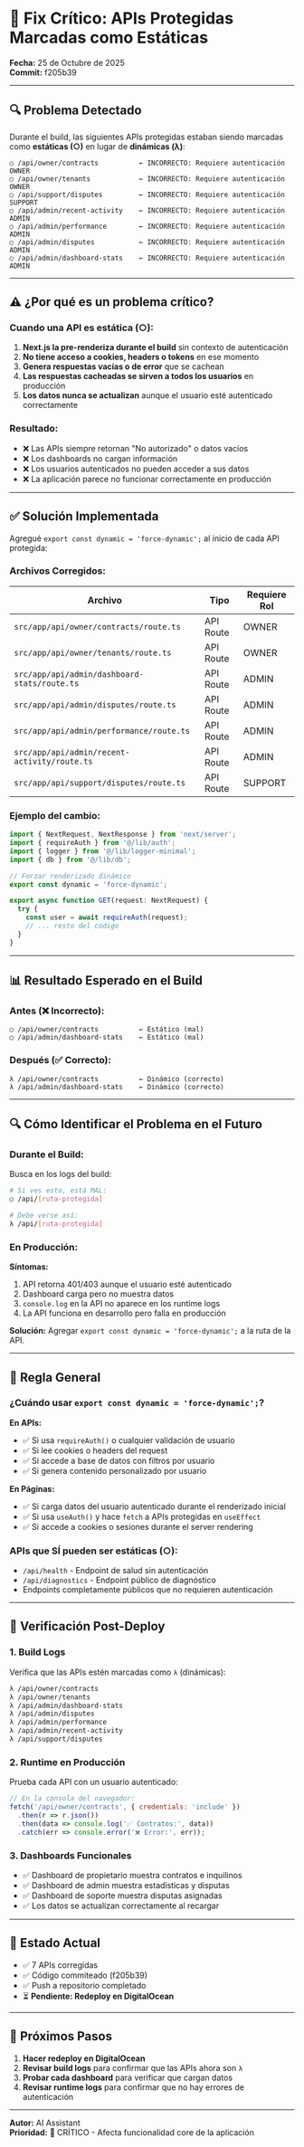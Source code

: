 # 🚨 Fix Crítico: APIs Protegidas Marcadas como Estáticas

**Fecha:** 25 de Octubre de 2025  
**Commit:** f205b39

---

## 🔍 **Problema Detectado**

Durante el build, las siguientes APIs protegidas estaban siendo marcadas como **estáticas (○)** en lugar de **dinámicas (λ)**:

```
○ /api/owner/contracts          ← INCORRECTO: Requiere autenticación OWNER
○ /api/owner/tenants            ← INCORRECTO: Requiere autenticación OWNER
○ /api/support/disputes         ← INCORRECTO: Requiere autenticación SUPPORT
○ /api/admin/recent-activity    ← INCORRECTO: Requiere autenticación ADMIN
○ /api/admin/performance        ← INCORRECTO: Requiere autenticación ADMIN
○ /api/admin/disputes           ← INCORRECTO: Requiere autenticación ADMIN
○ /api/admin/dashboard-stats    ← INCORRECTO: Requiere autenticación ADMIN
```

---

## ⚠️ **¿Por qué es un problema crítico?**

### Cuando una API es estática (○):

1. **Next.js la pre-renderiza durante el build** sin contexto de autenticación
2. **No tiene acceso a cookies, headers o tokens** en ese momento
3. **Genera respuestas vacías o de error** que se cachean
4. **Las respuestas cacheadas se sirven a todos los usuarios** en producción
5. **Los datos nunca se actualizan** aunque el usuario esté autenticado correctamente

### Resultado:

- ❌ Las APIs siempre retornan "No autorizado" o datos vacíos
- ❌ Los dashboards no cargan información
- ❌ Los usuarios autenticados no pueden acceder a sus datos
- ❌ La aplicación parece no funcionar correctamente en producción

---

## ✅ **Solución Implementada**

Agregué `export const dynamic = 'force-dynamic';` al inicio de cada API protegida:

### Archivos Corregidos:

| Archivo                                      | Tipo      | Requiere Rol |
| -------------------------------------------- | --------- | ------------ |
| `src/app/api/owner/contracts/route.ts`       | API Route | OWNER        |
| `src/app/api/owner/tenants/route.ts`         | API Route | OWNER        |
| `src/app/api/admin/dashboard-stats/route.ts` | API Route | ADMIN        |
| `src/app/api/admin/disputes/route.ts`        | API Route | ADMIN        |
| `src/app/api/admin/performance/route.ts`     | API Route | ADMIN        |
| `src/app/api/admin/recent-activity/route.ts` | API Route | ADMIN        |
| `src/app/api/support/disputes/route.ts`      | API Route | SUPPORT      |

### Ejemplo del cambio:

```typescript
import { NextRequest, NextResponse } from 'next/server';
import { requireAuth } from '@/lib/auth';
import { logger } from '@/lib/logger-minimal';
import { db } from '@/lib/db';

// Forzar renderizado dinámico
export const dynamic = 'force-dynamic';

export async function GET(request: NextRequest) {
  try {
    const user = await requireAuth(request);
    // ... resto del código
  }
}
```

---

## 📊 **Resultado Esperado en el Build**

### Antes (❌ Incorrecto):

```
○ /api/owner/contracts          ← Estático (mal)
○ /api/admin/dashboard-stats    ← Estático (mal)
```

### Después (✅ Correcto):

```
λ /api/owner/contracts          ← Dinámico (correcto)
λ /api/admin/dashboard-stats    ← Dinámico (correcto)
```

---

## 🔍 **Cómo Identificar el Problema en el Futuro**

### Durante el Build:

Busca en los logs del build:

```bash
# Si ves esto, está MAL:
○ /api/[ruta-protegida]

# Debe verse así:
λ /api/[ruta-protegida]
```

### En Producción:

**Síntomas:**

1. API retorna 401/403 aunque el usuario esté autenticado
2. Dashboard carga pero no muestra datos
3. `console.log` en la API no aparece en los runtime logs
4. La API funciona en desarrollo pero falla en producción

**Solución:**
Agregar `export const dynamic = 'force-dynamic';` a la ruta de la API.

---

## 📝 **Regla General**

### ¿Cuándo usar `export const dynamic = 'force-dynamic';`?

**En APIs:**

- ✅ Si usa `requireAuth()` o cualquier validación de usuario
- ✅ Si lee cookies o headers del request
- ✅ Si accede a base de datos con filtros por usuario
- ✅ Si genera contenido personalizado por usuario

**En Páginas:**

- ✅ Si carga datos del usuario autenticado durante el renderizado inicial
- ✅ Si usa `useAuth()` y hace `fetch` a APIs protegidas en `useEffect`
- ✅ Si accede a cookies o sesiones durante el server rendering

### APIs que SÍ pueden ser estáticas (○):

- `/api/health` - Endpoint de salud sin autenticación
- `/api/diagnostics` - Endpoint público de diagnóstico
- Endpoints completamente públicos que no requieren autenticación

---

## 🧪 **Verificación Post-Deploy**

### 1. Build Logs

Verifica que las APIs estén marcadas como `λ` (dinámicas):

```bash
λ /api/owner/contracts
λ /api/owner/tenants
λ /api/admin/dashboard-stats
λ /api/admin/disputes
λ /api/admin/performance
λ /api/admin/recent-activity
λ /api/support/disputes
```

### 2. Runtime en Producción

Prueba cada API con un usuario autenticado:

```javascript
// En la consola del navegador:
fetch('/api/owner/contracts', { credentials: 'include' })
  .then(r => r.json())
  .then(data => console.log('✅ Contratos:', data))
  .catch(err => console.error('❌ Error:', err));
```

### 3. Dashboards Funcionales

- ✅ Dashboard de propietario muestra contratos e inquilinos
- ✅ Dashboard de admin muestra estadísticas y disputas
- ✅ Dashboard de soporte muestra disputas asignadas
- ✅ Los datos se actualizan correctamente al recargar

---

## 📌 **Estado Actual**

- ✅ 7 APIs corregidas
- ✅ Código commiteado (f205b39)
- ✅ Push a repositorio completado
- ⏳ **Pendiente: Redeploy en DigitalOcean**

---

## 🎯 **Próximos Pasos**

1. **Hacer redeploy en DigitalOcean**
2. **Revisar build logs** para confirmar que las APIs ahora son `λ`
3. **Probar cada dashboard** para verificar que cargan datos
4. **Revisar runtime logs** para confirmar que no hay errores de autenticación

---

**Autor:** AI Assistant  
**Prioridad:** 🔴 CRÍTICO - Afecta funcionalidad core de la aplicación
